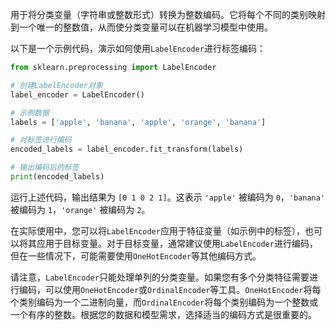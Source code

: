 用于将分类变量（字符串或整数形式）转换为整数编码。它将每个不同的类别映射到一个唯一的整数值，从而使分类变量可以在机器学习模型中使用。

以下是一个示例代码，演示如何使用`LabelEncoder`进行标签编码：

```python
from sklearn.preprocessing import LabelEncoder

# 创建LabelEncoder对象
label_encoder = LabelEncoder()

# 示例数据
labels = ['apple', 'banana', 'apple', 'orange', 'banana']

# 对标签进行编码
encoded_labels = label_encoder.fit_transform(labels)

# 输出编码后的标签
print(encoded_labels)
```

运行上述代码，输出结果为 `[0 1 0 2 1]`。这表示 `'apple'` 被编码为 `0`，`'banana'` 被编码为 `1`，`'orange'` 被编码为 `2`。

在实际使用中，您可以将`LabelEncoder`应用于特征变量（如示例中的标签），也可以将其应用于目标变量。对于目标变量，通常建议使用`LabelEncoder`进行编码，但在一些情况下，可能需要使用`OneHotEncoder`等其他编码方式。

请注意，`LabelEncoder`只能处理单列的分类变量。如果您有多个分类特征需要进行编码，可以使用`OneHotEncoder`或`OrdinalEncoder`等工具。`OneHotEncoder`将每个类别编码为一个二进制向量，而`OrdinalEncoder`将每个类别编码为一个整数或一个有序的整数。根据您的数据和模型需求，选择适当的编码方式是很重要的。